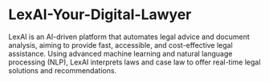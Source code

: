 # LexAI-Your-Digital-Lawyer
LexAI is an AI-driven platform that automates legal advice and document analysis, aiming to provide fast, accessible, and cost-effective legal assistance. Using advanced machine learning and natural language processing (NLP), LexAI interprets laws and case law to offer real-time legal solutions and recommendations.
